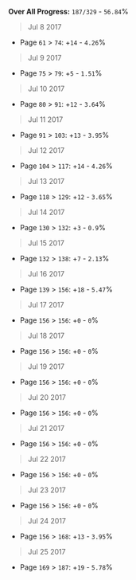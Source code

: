 **Over All Progress:** `187/329` - `56.84`%


> Jul 8 2017
  * Page `61` > `74`: +`14` - `4.26`%
> Jul 9 2017
  * Page `75` > `79`: +`5` - `1.51`%
> Jul 10 2017
  * Page `80` > `91`: +`12` - `3.64`%
> Jul 11 2017
  * Page `91` > `103`: +`13` - `3.95`%
> Jul 12 2017
  * Page `104` > `117`: +`14` - `4.26`%
> Jul 13 2017
  * Page `118` > `129`: +`12` - `3.65`%
> Jul 14 2017
  * Page `130` > `132`: +`3` - `0.9`%
> Jul 15 2017
  * Page `132` > `138`: +`7` - `2.13`%
> Jul 16 2017
  * Page `139` > `156`: +`18` - `5.47`%
> Jul 17 2017
  * Page `156` > `156`: +`0` - `0`%
> Jul 18 2017
  * Page `156` > `156`: +`0` - `0`%
> Jul 19 2017
  * Page `156` > `156`: +`0` - `0`%
> Jul 20 2017
  * Page `156` > `156`: +`0` - `0`%
> Jul 21 2017
  * Page `156` > `156`: +`0` - `0`%
> Jul 22 2017
  * Page `156` > `156`: +`0` - `0`%
> Jul 23 2017
  * Page `156` > `156`: +`0` - `0`%
> Jul 24 2017
  * Page `156` > `168`: +`13` - `3.95`%
> Jul 25 2017
  * Page `169` > `187`: +`19` - `5.78`%
